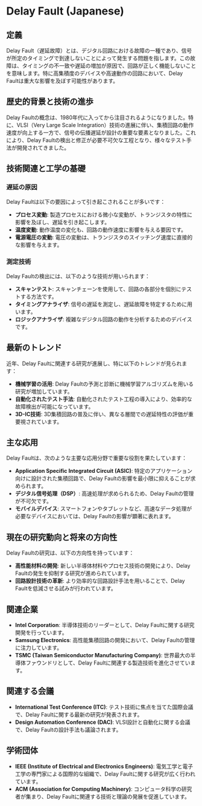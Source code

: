 # Delay Fault (Japanese)

## 定義

Delay Fault（遅延故障）とは、デジタル回路における故障の一種であり、信号が所定のタイミングで到達しないことによって発生する問題を指します。この故障は、タイミングの不一致や遅延の増加が原因で、回路が正しく機能しないことを意味します。特に高集積度のデバイスや高速動作の回路において、Delay Faultは重大な影響を及ぼす可能性があります。

## 歴史的背景と技術の進歩

Delay Faultの概念は、1980年代に入ってから注目されるようになりました。特に、VLSI（Very Large Scale Integration）技術の進展に伴い、集積回路の動作速度が向上する一方で、信号の伝播遅延が設計の重要な要素となりました。これにより、Delay Faultの検出と修正が必要不可欠な工程となり、様々なテスト手法が開発されてきました。

## 技術関連と工学の基礎

### 遅延の原因

Delay Faultは以下の要因によって引き起こされることが多いです：

- **プロセス変動**: 製造プロセスにおける微小な変動が、トランジスタの特性に影響を及ぼし、遅延を引き起こします。
- **温度変動**: 動作温度の変化も、回路の動作速度に影響を与える要因です。
- **電源電圧の変動**: 電圧の変動は、トランジスタのスイッチング速度に直接的な影響を与えます。

### 測定技術

Delay Faultの検出には、以下のような技術が用いられます：

- **スキャンテスト**: スキャンチェーンを使用して、回路の各部分を個別にテストする方法です。
- **タイミングアナライザ**: 信号の遅延を測定し、遅延故障を特定するために用います。
- **ロジックアナライザ**: 複雑なデジタル回路の動作を分析するためのデバイスです。

## 最新のトレンド

近年、Delay Faultに関連する研究が進展し、特に以下のトレンドが見られます：

- **機械学習の活用**: Delay Faultの予測と診断に機械学習アルゴリズムを用いる研究が増加しています。
- **自動化されたテスト手法**: 自動化されたテスト工程の導入により、効率的な故障検出が可能になっています。
- **3D-IC技術**: 3D集積回路の普及に伴い、異なる層間での遅延特性の評価が重要視されています。

## 主な応用

Delay Faultは、次のような主要な応用分野で重要な役割を果たしています：

- **Application Specific Integrated Circuit (ASIC)**: 特定のアプリケーション向けに設計された集積回路で、Delay Faultの影響を最小限に抑えることが求められます。
- **デジタル信号処理（DSP）**: 高速処理が求められるため、Delay Faultの管理が不可欠です。
- **モバイルデバイス**: スマートフォンやタブレットなど、高速なデータ処理が必要なデバイスにおいては、Delay Faultの影響が顕著に表れます。

## 現在の研究動向と将来の方向性

Delay Faultの研究は、以下の方向性を持っています：

- **高性能材料の開発**: 新しい半導体材料やプロセス技術の開発により、Delay Faultの発生を抑制する研究が進められています。
- **回路設計技術の革新**: より効率的な回路設計手法を用いることで、Delay Faultを低減させる試みが行われています。

## 関連企業

- **Intel Corporation**: 半導体技術のリーダーとして、Delay Faultに関する研究開発を行っています。
- **Samsung Electronics**: 高性能集積回路の開発において、Delay Faultの管理に注力しています。
- **TSMC (Taiwan Semiconductor Manufacturing Company)**: 世界最大の半導体ファウンドリとして、Delay Faultに関連する製造技術を進化させています。

## 関連する会議

- **International Test Conference (ITC)**: テスト技術に焦点を当てた国際会議で、Delay Faultに関する最新の研究が発表されます。
- **Design Automation Conference (DAC)**: VLSI設計と自動化に関する会議で、Delay Faultの設計手法も議論されます。

## 学術団体

- **IEEE (Institute of Electrical and Electronics Engineers)**: 電気工学と電子工学の専門家による国際的な組織で、Delay Faultに関する研究が広く行われています。
- **ACM (Association for Computing Machinery)**: コンピュータ科学の研究者が集まり、Delay Faultに関連する技術と理論の発展を促進しています。